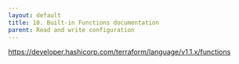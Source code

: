 ```yaml
---
layout: default
title: 10. Built-in Functions documentation
parent: Read and write configuration
---
```


https://developer.hashicorp.com/terraform/language/v1.1.x/functions